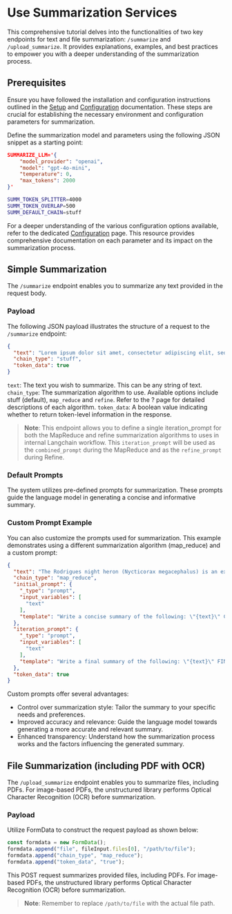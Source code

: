# Use Summarization Services

This comprehensive tutorial delves into the functionalities of two key endpoints for text and file summarization: `/summarize` and `/upload_summarize`.
It provides explanations, examples, and best practices to empower you with a deeper understanding of the summarization process.

## Prerequisites

Ensure you have followed the installation and configuration instructions outlined in the [Setup](../setup.md) and [Configuration](../config.md) documentation. These steps are crucial for establishing the necessary environment and configuration parameters for summarization.

Define the summarization model and parameters using the following JSON snippet as a starting point:

```JSON
SUMMARIZE_LLM='{
    "model_provider": "openai",
    "model": "gpt-4o-mini",
    "temperature": 0,
    "max_tokens": 2000
}'
```

```bash
SUMM_TOKEN_SPLITTER=4000
SUMM_TOKEN_OVERLAP=500
SUMM_DEFAULT_CHAIN=stuff
```

 For a deeper understanding of the various configuration options available, refer to the dedicated [Configuration](../config.md) page. This resource provides comprehensive documentation on each parameter and its impact on the summarization process.

## Simple Summarization

The `/summarize` endpoint enables you to summarize any text provided in the request body.

### Payload

The following JSON payload illustrates the structure of a request to the `/summarize` endpoint:

```JSON
{
  "text": "Lorem ipsum dolor sit amet, consectetur adipiscing elit, sed do eiusmod tempor incididunt ut labore et dolore magna aliqua. Ut enim ad minim veniam, quis nostrud exercitation ullamco laboris nisi ut aliquip ex ea commodo consequat. Duis aute irure dolor in reprehenderit in voluptate velit esse cillum dolore eu fugiat nulla pariatur. Excepteur sint occaecat cupidatat non proident, sunt in culpa qui officia deserunt mollit anim id est laborum",
  "chain_type": "stuff",
  "token_data": true
}
```

`text`: The text you wish to summarize. This can be any string of text.
`chain_type`: The summarization algorithm to use. Available options include stuff (default), `map_reduce` and `refine`. Refer to the ? page for detailed descriptions of each algorithm.
`token_data`: A boolean value indicating whether to return token-level information in the response.

> **Note**: This endpoint allows you to define a single iteration_prompt for both the MapReduce and refine summarization algorithms to uses in internal Langchain workflow. This `iteration_prompt` will be used as the `combined_prompt` during the MapReduce and as the `refine_prompt` during Refine.

### Default Prompts

The system utilizes pre-defined prompts for summarization. These prompts guide the language model in generating a concise and informative summary.

### Custom Prompt Example

You can also customize the prompts used for summarization.
This example demonstrates using a different summarization algorithm (map_reduce) and a custom prompt:

```JSON
{
  "text": "The Rodrigues night heron (Nycticorax megacephalus) is an extinct species of heron that was endemic to the Mascarene island of Rodrigues in the Indian Ocean. [text was cut]",
  "chain_type": "map_reduce",
  "initial_prompt": {
    "_type": "prompt",
    "input_variables": [
      "text"
    ],
    "template": "Write a concise summary of the following: \"{text}\" CONCISE SUMMARY:"
  },
  "iteration_prompt": {
    "_type": "prompt",
    "input_variables": [
      "text"
    ],
    "template": "Write a final summary of the following: \"{text}\" FINAL SUMMARY:"
  },
  "token_data": true
}
```

Custom prompts offer several advantages:

* Control over summarization style: Tailor the summary to your specific needs and preferences.
* Improved accuracy and relevance: Guide the language model towards generating a more accurate and relevant summary.
* Enhanced transparency: Understand how the summarization process works and the factors influencing the generated summary.

## File Summarization (including PDF with OCR)

The `/upload_summarize` endpoint enables you to summarize files, including PDFs. For image-based PDFs, the unstructured library performs Optical Character Recognition (OCR) before summarization.

### Payload

Utilize FormData to construct the request payload as shown below:

```JavaScript
const formdata = new FormData();
formdata.append("file", fileInput.files[0], "/path/to/file");
formdata.append("chain_type", "map_reduce");
formdata.append("token_data", "true");
```

This POST request summarizes provided files, including PDFs. For image-based PDFs, the unstructured library performs Optical Character Recognition (OCR) before summarization.

> **Note**: Remember to replace `/path/to/file` with the actual file path.
